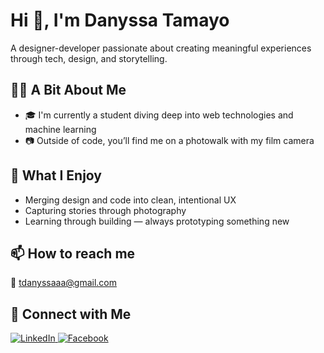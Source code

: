 # Hi 👋, I'm Danyssa Tamayo  
A designer-developer passionate about creating meaningful experiences through tech, design, and storytelling.

## 👨‍💻 A Bit About Me
- 🎓 I'm currently a student diving deep into web technologies and machine learning  
- 📷 Outside of code, you’ll find me on a photowalk with my film camera


## 🧠 What I Enjoy

- Merging design and code into clean, intentional UX  
- Capturing stories through photography
- Learning through building — always prototyping something new  

## 📫 How to reach me

📧 [tdanyssaaa@gmail.com](mailto:tdanyssaaa@gmail.com)

## 🤝 Connect with Me

<p align="left">
  <a href="https://www.linkedin.com/in/danyssa-tamayo-5970a4280" target="_blank">
    <img src="https://img.shields.io/badge/LinkedIn-%230077B5.svg?&style=for-the-badge&logo=linkedin&logoColor=white" alt="LinkedIn"/>
  </a>
  <a href="https://www.facebook.com/archer.tmy" target="_blank">
    <img src="https://img.shields.io/badge/Facebook-%231877F2.svg?&style=for-the-badge&logo=facebook&logoColor=white" alt="Facebook"/>
  </a>
</p>

